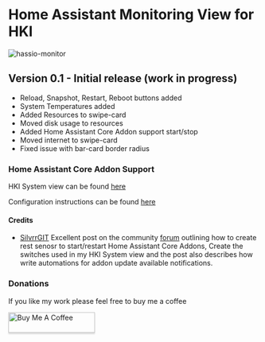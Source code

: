 # Home Assistant Monitoring View for HKI

![hassio-monitor](https://github.com/noodlemctwoodle/homeassistant/blob/master/www/images/github/views/ha-core.png)

## Version 0.1 - Initial release (work in progress)

 - Reload, Snapshot, Restart, Reboot buttons added
 - System Temperatures added
 - Added Resources to swipe-card
 - Moved disk usage to resources
 - Added Home Assistant Core Addon support start/stop
 - Moved internet to swipe-card
 - Fixed issue with bar-card border radius

### Home Assistant Core Addon Support

HKI System view can be found [here](https://github.com/noodlemctwoodle/homeassistant/blob/master/user_content/views/system_user_content.yaml)
     
Configuration instructions can be found [here](https://github.com/noodlemctwoodle/homeassistant/tree/master/packages/ha-core/areas/cabinet/devices/home_assistant)

 #### Credits
 - [SilvrrGIT](https://github.com/SilvrrGIT/HomeAssistant) Excellent post on the community [forum](https://community.home-assistant.io/t/get-notified-of-available-hassio-addon-updates/176626) outlining how to create rest senosr to start/restart Home Assistant Core Addons, Create the switches used in my HKI System view and the post also describes how write automations for addon update available notifications.


 ### Donations

If you like my work please feel free to buy me a coffee

<a href="https://www.buymeacoffee.com/noodlemctwoodle" target="_blank"><img src="https://www.buymeacoffee.com/assets/img/custom_images/orange_img.png" alt="Buy Me A Coffee" style="height: 41px !important;width: 174px !important;box-shadow: 0px 3px 2px 0px rgba(190, 190, 190, 0.5) !important;-webkit-box-shadow: 0px 3px 2px 0px rgba(190, 190, 190, 0.5) !important;" ></a>